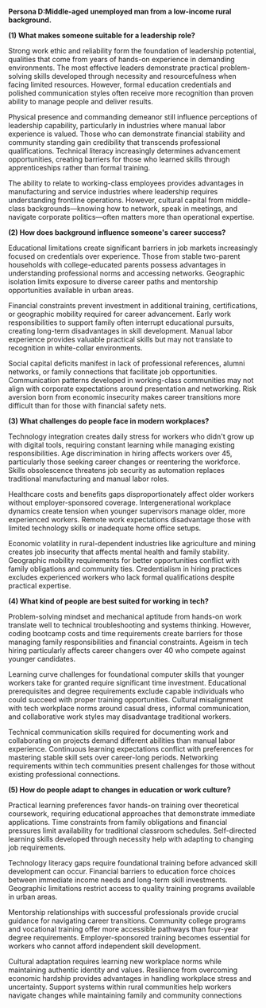 **Persona D:Middle-aged unemployed man from a low-income rural background.**



**(1) What makes someone suitable for a leadership role?**

Strong work ethic and reliability form the foundation of leadership potential, qualities that come from years of hands-on experience in demanding environments. The most effective leaders demonstrate practical problem-solving skills developed through necessity and resourcefulness when facing limited resources. However, formal education credentials and polished communication styles often receive more recognition than proven ability to manage people and deliver results.



Physical presence and commanding demeanor still influence perceptions of leadership capability, particularly in industries where manual labor experience is valued. Those who can demonstrate financial stability and community standing gain credibility that transcends professional qualifications. Technical literacy increasingly determines advancement opportunities, creating barriers for those who learned skills through apprenticeships rather than formal training.



The ability to relate to working-class employees provides advantages in manufacturing and service industries where leadership requires understanding frontline operations. However, cultural capital from middle-class backgrounds—knowing how to network, speak in meetings, and navigate corporate politics—often matters more than operational expertise.



**(2) How does background influence someone's career success?**

Educational limitations create significant barriers in job markets increasingly focused on credentials over experience. Those from stable two-parent households with college-educated parents possess advantages in understanding professional norms and accessing networks. Geographic isolation limits exposure to diverse career paths and mentorship opportunities available in urban areas.



Financial constraints prevent investment in additional training, certifications, or geographic mobility required for career advancement. Early work responsibilities to support family often interrupt educational pursuits, creating long-term disadvantages in skill development. Manual labor experience provides valuable practical skills but may not translate to recognition in white-collar environments.



Social capital deficits manifest in lack of professional references, alumni networks, or family connections that facilitate job opportunities. Communication patterns developed in working-class communities may not align with corporate expectations around presentation and networking. Risk aversion born from economic insecurity makes career transitions more difficult than for those with financial safety nets.



**(3) What challenges do people face in modern workplaces?**

Technology integration creates daily stress for workers who didn't grow up with digital tools, requiring constant learning while managing existing responsibilities. Age discrimination in hiring affects workers over 45, particularly those seeking career changes or reentering the workforce. Skills obsolescence threatens job security as automation replaces traditional manufacturing and manual labor roles.



Healthcare costs and benefits gaps disproportionately affect older workers without employer-sponsored coverage. Intergenerational workplace dynamics create tension when younger supervisors manage older, more experienced workers. Remote work expectations disadvantage those with limited technology skills or inadequate home office setups.



Economic volatility in rural-dependent industries like agriculture and mining creates job insecurity that affects mental health and family stability. Geographic mobility requirements for better opportunities conflict with family obligations and community ties. Credentialism in hiring practices excludes experienced workers who lack formal qualifications despite practical expertise.



**(4) What kind of people are best suited for working in tech?**

Problem-solving mindset and mechanical aptitude from hands-on work translate well to technical troubleshooting and systems thinking. However, coding bootcamp costs and time requirements create barriers for those managing family responsibilities and financial constraints. Ageism in tech hiring particularly affects career changers over 40 who compete against younger candidates.



Learning curve challenges for foundational computer skills that younger workers take for granted require significant time investment. Educational prerequisites and degree requirements exclude capable individuals who could succeed with proper training opportunities. Cultural misalignment with tech workplace norms around casual dress, informal communication, and collaborative work styles may disadvantage traditional workers.



Technical communication skills required for documenting work and collaborating on projects demand different abilities than manual labor experience. Continuous learning expectations conflict with preferences for mastering stable skill sets over career-long periods. Networking requirements within tech communities present challenges for those without existing professional connections.



**(5) How do people adapt to changes in education or work culture?**

Practical learning preferences favor hands-on training over theoretical coursework, requiring educational approaches that demonstrate immediate applications. Time constraints from family obligations and financial pressures limit availability for traditional classroom schedules. Self-directed learning skills developed through necessity help with adapting to changing job requirements.



Technology literacy gaps require foundational training before advanced skill development can occur. Financial barriers to education force choices between immediate income needs and long-term skill investments. Geographic limitations restrict access to quality training programs available in urban areas.



Mentorship relationships with successful professionals provide crucial guidance for navigating career transitions. Community college programs and vocational training offer more accessible pathways than four-year degree requirements. Employer-sponsored training becomes essential for workers who cannot afford independent skill development.



Cultural adaptation requires learning new workplace norms while maintaining authentic identity and values. Resilience from overcoming economic hardship provides advantages in handling workplace stress and uncertainty. Support systems within rural communities help workers navigate changes while maintaining family and community connections


